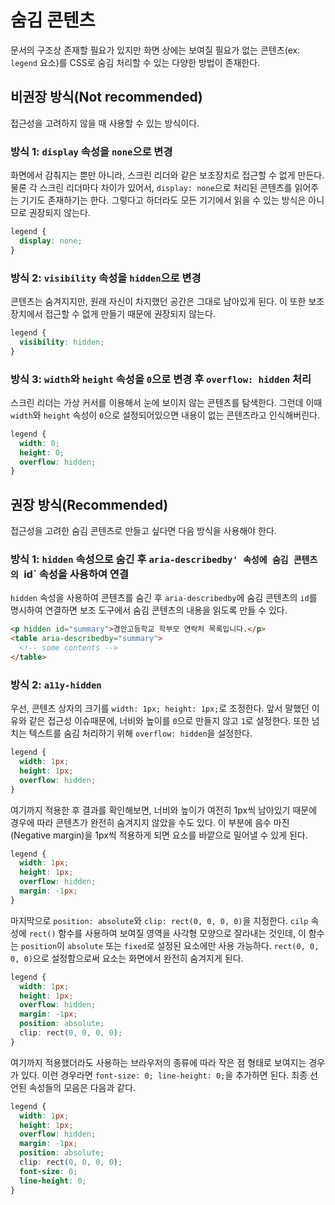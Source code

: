 # 숨김 콘텐츠

문서의 구조상 존재할 필요가 있지만 화면 상에는 보여질 필요가 없는 콘텐츠(ex: `legend` 요소)를 CSS로 숨김 처리할 수 있는 다양한 방법이 존재한다.

## 비권장 방식(Not recommended)

접근성을 고려하지 않을 때 사용할 수 있는 방식이다.

### 방식 1: `display` 속성을 `none`으로 변경

화면에서 감춰지는 뿐만 아니라, 스크린 리더와 같은 보조장치로 접근할 수 없게 만든다. 물론 각 스크린 리더마다 차이가 있어서, `display: none`으로 처리된 콘텐츠를 읽어주는 기기도 존재하기는 한다. 그렇다고 하더라도 모든 기기에서 읽을 수 있는 방식은 아니므로 권장되지 않는다.

```css
legend {
  display: none;
}
```

### 방식 2: `visibility` 속성을 `hidden`으로 변경

콘텐츠는 숨겨지지만, 원래 자신이 차지했던 공간은 그대로 남아있게 된다. 이 또한 보조 장치에서 접근할 수 없게 만들기 때문에 권장되지 않는다.

```css
legend {
  visibility: hidden;
}
```

### 방식 3: `width`와 `height` 속성을 `0`으로 변경 후 `overflow: hidden` 처리

스크린 리더는 가상 커서를 이용해서 눈에 보이지 않는 콘텐츠를 탐색한다. 그런데 이때 `width`와 `height` 속성이 `0`으로 설정되어있으면 내용이 없는 콘텐츠라고 인식해버린다.

```css
legend {
  width: 0;
  height: 0;
  overflow: hidden;
}
```

## 권장 방식(Recommended)

접근성을 고려한 숨김 콘텐츠로 만들고 싶다면 다음 방식을 사용해야 한다.

### 방식 1: `hidden` 속성으로 숨긴 후 `aria-describedby' 속성에 숨김 콘텐츠의 `id` 속성을 사용하여 연결

`hidden` 속성을 사용하여 콘텐츠를 숨긴 후 `aria-describedby`에 숨김 콘텐츠의 `id`를 명시하여 연결하면 보조 도구에서 숨김 콘텐츠의 내용을 읽도록 만들 수 있다.

```html
<p hidden id="summary">경안고등학교 학부모 연락처 목록입니다.</p>
<table aria-describedby="summary">
  <!-- some contents -->
</table>
```

### 방식 2: `a11y-hidden`

우선, 콘텐츠 상자의 크기를 `width: 1px; height: 1px;`로 조정한다. 앞서 말했던 이유와 같은 접근성 이슈때문에, 너비와 높이를 `0`으로 만들지 않고 `1`로 설정한다. 또한 넘치는 텍스트를 숨김 처리하기 위해 `overflow: hidden`을 설정한다.

```css
legend {
  width: 1px;
  height: 1px;
  overflow: hidden;
}
```

여기까지 적용한 후 결과를 확인해보면, 너비와 높이가 여전히 1px씩 남아있기 때문에 경우에 따라 콘텐츠가 완전히 숨겨지지 않았을 수도 있다. 이 부분에 음수 마진(Negative margin)을 1px씩 적용하게 되면 요소를 바깥으로 밀어낼 수 있게 된다.

```css
legend {
  width: 1px;
  height: 1px;
  overflow: hidden;
  margin: -1px;
}
```

마지막으로 `position: absolute`와 `clip: rect(0, 0, 0, 0)`을 지정한다. `cilp` 속성에 `rect()` 함수를 사용하여 보여질 영역을 사각형 모양으로 잘라내는 것인데, 이 함수는 `position`이 `absolute` 또는 `fixed`로 설정된 요소에만 사용 가능하다. `rect(0, 0, 0, 0)`으로 설정함으로써 요소는 화면에서 완전히 숨겨지게 된다.

```css
legend {
  width: 1px;
  height: 1px;
  overflow: hidden;
  margin: -1px;
  position: absolute;
  clip: rect(0, 0, 0, 0);
}
```

여기까지 적용했더라도 사용하는 브라우저의 종류에 따라 작은 점 형태로 보여지는 경우가 있다. 이런 경우라면 `font-size: 0; line-height: 0;`을 추가하면 된다. 최종 선언된 속성들의 모음은 다음과 같다.

```css
legend {
  width: 1px;
  height: 1px;
  overflow: hidden;
  margin: -1px;
  position: absolute;
  clip: rect(0, 0, 0, 0);
  font-size: 0;
  line-height: 0;
}
```
